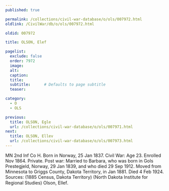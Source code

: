 ```yaml
---
published: true

permalink: /collections/civil-war-database/o/ols/007972.html
oldlink: /CivilWar/db/o/ols/007972.html

oldid: 007972

title: OLSON, Elef

pagelist:
  exclude: false
  order: 7972
  image: 
  alt:
  caption:
  title:
  subtitle:      # Defaults to page subtitle
  teaser:

category: 
  - O 
  - OLS

previous:
  title: OLSON, Egle
  url: /collections/civil-war-database/o/ols/007971.html  
next:
  title: OLSON, Ellev
  url: /collections/civil-war-database/o/ols/007973.html   
---
```

MN 2nd Inf Co H. Born in Norway, 25 Jan 1837. Civil War: Age 23. Enrolled Nov 1864. Private. Post war: Married to Barbara, who was born in Gols Prestegjeld, Norway, 29 Jan 1839, and who died 29 Sep 1912. Moved from Minnesota to Griggs County, Dakota Territory, in Jan 1881. Died 4 Feb 1924. Sources: (1885 Census, Dakota Territory) (North Dakota Institute for Regional Studies) &#147;Olson, Ellef&#148;.
